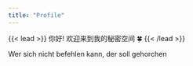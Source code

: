 ```yaml
---
title: "Profile"
---
```


{{< lead >}}
你好! 欢迎来到我的秘密空间 🍀
{{< /lead >}}

Wer sich nicht befehlen kann, der soll gehorchen